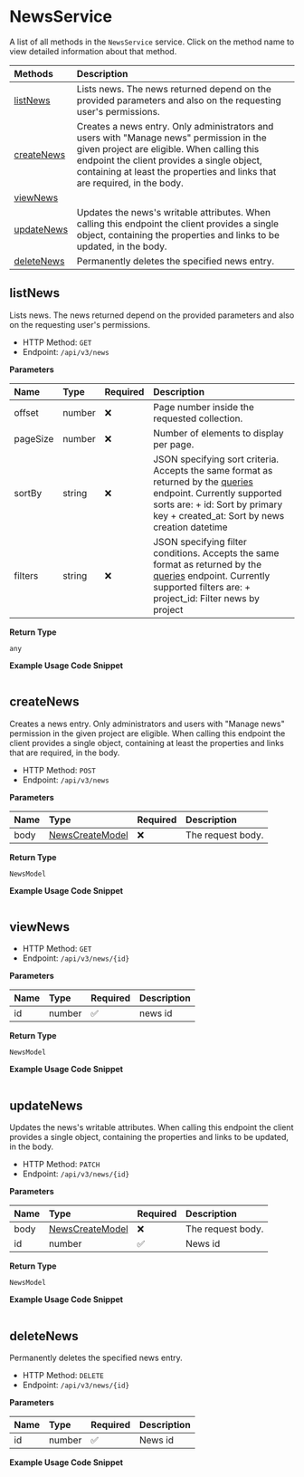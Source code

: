 # NewsService

A list of all methods in the `NewsService` service. Click on the method name to view detailed information about that method.

| Methods                   | Description                                                                                                                                                                                                                                                       |
| :------------------------ | :---------------------------------------------------------------------------------------------------------------------------------------------------------------------------------------------------------------------------------------------------------------- |
| [listNews](#listnews)     | Lists news. The news returned depend on the provided parameters and also on the requesting user's permissions.                                                                                                                                                    |
| [createNews](#createnews) | Creates a news entry. Only administrators and users with "Manage news" permission in the given project are eligible. When calling this endpoint the client provides a single object, containing at least the properties and links that are required, in the body. |
| [viewNews](#viewnews)     |                                                                                                                                                                                                                                                                   |
| [updateNews](#updatenews) | Updates the news's writable attributes. When calling this endpoint the client provides a single object, containing the properties and links to be updated, in the body.                                                                                           |
| [deleteNews](#deletenews) | Permanently deletes the specified news entry.                                                                                                                                                                                                                     |

## listNews

Lists news. The news returned depend on the provided parameters and also on the requesting user's permissions.

- HTTP Method: `GET`
- Endpoint: `/api/v3/news`

**Parameters**

| Name     | Type   | Required | Description                                                                                                                                                                                                                                                  |
| :------- | :----- | :------- | :----------------------------------------------------------------------------------------------------------------------------------------------------------------------------------------------------------------------------------------------------------- |
| offset   | number | ❌       | Page number inside the requested collection.                                                                                                                                                                                                                 |
| pageSize | number | ❌       | Number of elements to display per page.                                                                                                                                                                                                                      |
| sortBy   | string | ❌       | JSON specifying sort criteria. Accepts the same format as returned by the [queries](https://www.openproject.org/docs/api/endpoints/queries/) endpoint. Currently supported sorts are: + id: Sort by primary key + created_at: Sort by news creation datetime |
| filters  | string | ❌       | JSON specifying filter conditions. Accepts the same format as returned by the [queries](https://www.openproject.org/docs/api/endpoints/queries/) endpoint. Currently supported filters are: + project_id: Filter news by project                             |

**Return Type**

`any`

**Example Usage Code Snippet**

```mcp

```

## createNews

Creates a news entry. Only administrators and users with "Manage news" permission in the given project are eligible. When calling this endpoint the client provides a single object, containing at least the properties and links that are required, in the body.

- HTTP Method: `POST`
- Endpoint: `/api/v3/news`

**Parameters**

| Name | Type                                            | Required | Description       |
| :--- | :---------------------------------------------- | :------- | :---------------- |
| body | [NewsCreateModel](../models/NewsCreateModel.md) | ❌       | The request body. |

**Return Type**

`NewsModel`

**Example Usage Code Snippet**

```mcp

```

## viewNews

- HTTP Method: `GET`
- Endpoint: `/api/v3/news/{id}`

**Parameters**

| Name | Type   | Required | Description |
| :--- | :----- | :------- | :---------- |
| id   | number | ✅       | news id     |

**Return Type**

`NewsModel`

**Example Usage Code Snippet**

```mcp

```

## updateNews

Updates the news's writable attributes. When calling this endpoint the client provides a single object, containing the properties and links to be updated, in the body.

- HTTP Method: `PATCH`
- Endpoint: `/api/v3/news/{id}`

**Parameters**

| Name | Type                                            | Required | Description       |
| :--- | :---------------------------------------------- | :------- | :---------------- |
| body | [NewsCreateModel](../models/NewsCreateModel.md) | ❌       | The request body. |
| id   | number                                          | ✅       | News id           |

**Return Type**

`NewsModel`

**Example Usage Code Snippet**

```mcp

```

## deleteNews

Permanently deletes the specified news entry.

- HTTP Method: `DELETE`
- Endpoint: `/api/v3/news/{id}`

**Parameters**

| Name | Type   | Required | Description |
| :--- | :----- | :------- | :---------- |
| id   | number | ✅       | News id     |

**Example Usage Code Snippet**

```mcp

```

<!-- This file was generated by liblab | https://liblab.com/ -->
